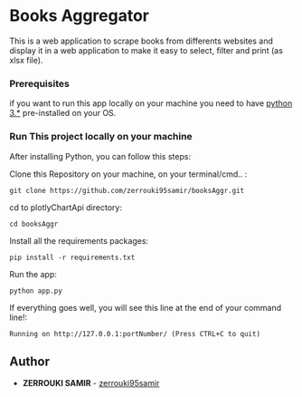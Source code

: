 # Books Aggregator

This is a web application to scrape books from differents websites and display it in a web application to make it easy to select, filter and print (as xlsx file). 

### Prerequisites

if you want to run this app locally on your machine you need to have [python 3.*](https://www.python.org/downloads/release/python-379/) pre-installed on your OS.

### Run This project locally on your machine

After installing Python, you can follow this steps:

Clone this Repository on your machine, on your terminal/cmd.. :

```
git clone https://github.com/zerrouki95samir/booksAggr.git
```
cd to plotlyChartApi directory:

```
cd booksAggr
```

Install all the requirements packages:

```
pip install -r requirements.txt
```

Run the app:
 
```
python app.py
```

If everything goes well, you will see this line at the end of your command line!:  

```
Running on http://127.0.0.1:portNumber/ (Press CTRL+C to quit)
```

## Author

* **ZERROUKI SAMIR** - [zerrouki95samir](https://github.com/zerrouki95samir)
